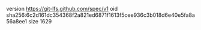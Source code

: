 version https://git-lfs.github.com/spec/v1
oid sha256:6c2d161dc354368f2a821ed6871f1613f5cee936c3b018d6e40e5fa8a56a8ee1
size 1629
